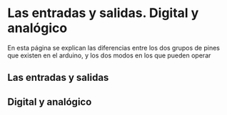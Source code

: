 # Las entradas y salidas. Digital y analógico

En esta página se explican las diferencias entre los dos grupos de pines que existen en el arduino, y los dos modos en los que pueden operar

## Las entradas y salidas

## Digital y analógico